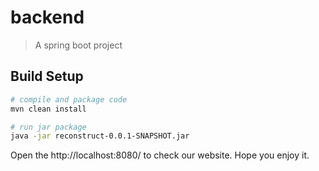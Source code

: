 # backend

> A spring boot project

## Build Setup

``` bash
# compile and package code
mvn clean install

# run jar package
java -jar reconstruct-0.0.1-SNAPSHOT.jar
```

Open the http://localhost:8080/ to check our website. Hope you enjoy it.
